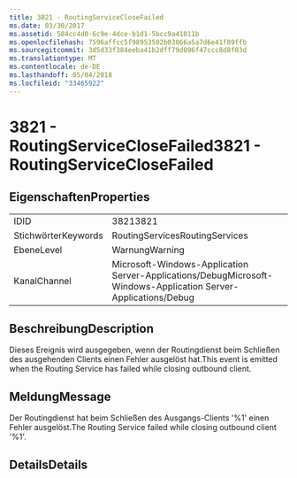 ```yaml
---
title: 3821 - RoutingServiceCloseFailed
ms.date: 03/30/2017
ms.assetid: 584cc4d0-6c9e-4dce-b1d1-5bcc9a41011b
ms.openlocfilehash: 7596affcc5f98953502b03866a5a7d6e41f89ffb
ms.sourcegitcommit: 3d5d33f384eeba41b2dff79d096f47ccc8d8f03d
ms.translationtype: MT
ms.contentlocale: de-DE
ms.lasthandoff: 05/04/2018
ms.locfileid: "33465922"
---
```

# <a name="3821---routingserviceclosefailed"></a><span data-ttu-id="7aa1b-102">3821 - RoutingServiceCloseFailed</span><span class="sxs-lookup"><span data-stu-id="7aa1b-102">3821 - RoutingServiceCloseFailed</span></span>
## <a name="properties"></a><span data-ttu-id="7aa1b-103">Eigenschaften</span><span class="sxs-lookup"><span data-stu-id="7aa1b-103">Properties</span></span>  
  
|||  
|-|-|  
|<span data-ttu-id="7aa1b-104">ID</span><span class="sxs-lookup"><span data-stu-id="7aa1b-104">ID</span></span>|<span data-ttu-id="7aa1b-105">3821</span><span class="sxs-lookup"><span data-stu-id="7aa1b-105">3821</span></span>|  
|<span data-ttu-id="7aa1b-106">Stichwörter</span><span class="sxs-lookup"><span data-stu-id="7aa1b-106">Keywords</span></span>|<span data-ttu-id="7aa1b-107">RoutingServices</span><span class="sxs-lookup"><span data-stu-id="7aa1b-107">RoutingServices</span></span>|  
|<span data-ttu-id="7aa1b-108">Ebene</span><span class="sxs-lookup"><span data-stu-id="7aa1b-108">Level</span></span>|<span data-ttu-id="7aa1b-109">Warnung</span><span class="sxs-lookup"><span data-stu-id="7aa1b-109">Warning</span></span>|  
|<span data-ttu-id="7aa1b-110">Kanal</span><span class="sxs-lookup"><span data-stu-id="7aa1b-110">Channel</span></span>|<span data-ttu-id="7aa1b-111">Microsoft-Windows-Application Server-Applications/Debug</span><span class="sxs-lookup"><span data-stu-id="7aa1b-111">Microsoft-Windows-Application Server-Applications/Debug</span></span>|  
  
## <a name="description"></a><span data-ttu-id="7aa1b-112">Beschreibung</span><span class="sxs-lookup"><span data-stu-id="7aa1b-112">Description</span></span>  
 <span data-ttu-id="7aa1b-113">Dieses Ereignis wird ausgegeben, wenn der Routingdienst beim Schließen des ausgehenden Clients einen Fehler ausgelöst hat.</span><span class="sxs-lookup"><span data-stu-id="7aa1b-113">This event is emitted when the Routing Service has failed while closing outbound client.</span></span>  
  
## <a name="message"></a><span data-ttu-id="7aa1b-114">Meldung</span><span class="sxs-lookup"><span data-stu-id="7aa1b-114">Message</span></span>  
 <span data-ttu-id="7aa1b-115">Der Routingdienst hat beim Schließen des Ausgangs-Clients '%1' einen Fehler ausgelöst.</span><span class="sxs-lookup"><span data-stu-id="7aa1b-115">The Routing Service failed while closing outbound client '%1'.</span></span>  
  
## <a name="details"></a><span data-ttu-id="7aa1b-116">Details</span><span class="sxs-lookup"><span data-stu-id="7aa1b-116">Details</span></span>
